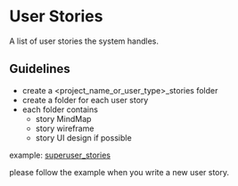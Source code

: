 # User Stories

A list of user stories the system handles.

## Guidelines

- create a \<project_name_or_user_type\>_stories folder
- create a folder for each user story
- each folder contains
  - story MindMap
  - story wireframe
  - story UI design if possible

example: [superuser_stories](./superuser_stories)

please follow the example when you write a new
user story.
